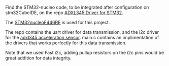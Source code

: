 Find the STM32-nucleo code, to be integrated after configuration on stm32CubeIDE, on the repo [ADXL345 Driver for STM32](https://github.com/WassimHedfi/adxl345-driver-stm32).

The [STM32nucleoF446RE](https://www.st.com/en/microcontrollers-microprocessors/stm32f446re.html) is used for this project. 

The repo contains the uart driver for data transmission, and the i2c driver for the [adxl345 acceleration sensor](https://www.analog.com/en/products/adxl345.html). main.c contains an implimentation of the drivers that works perfectly for this data transmission. 

Note that we used Fast i2c, adding pullup resistors on the i2c pins would be great addition for data integrity.
